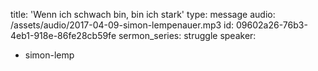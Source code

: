 title: 'Wenn ich schwach bin, bin ich stark'
type: message
audio: /assets/audio/2017-04-09-simon-lempenauer.mp3
id: 09602a26-76b3-4eb1-918e-86fe28cb59fe
sermon_series: struggle
speaker:
  - simon-lemp
